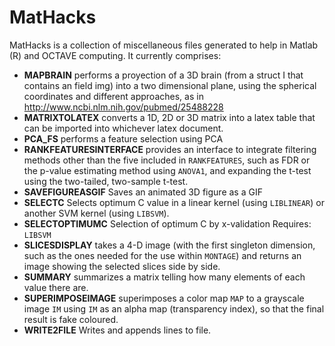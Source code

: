 MatHacks
========

MatHacks is a collection of miscellaneous files generated to help in 
Matlab (R) and OCTAVE computing. It currently comprises:

* **MAPBRAIN** performs a proyection of a 3D brain (from a struct I that contains an field img) into a two dimensional plane, using the spherical coordinates and different approaches, as in <http://www.ncbi.nlm.nih.gov/pubmed/25488228>
* **MATRIXTOLATEX** converts a 1D, 2D or 3D matrix into a latex table that can be imported into whichever latex document. 
* **PCA_FS** performs a feature selection using PCA
* **RANKFEATURESINTERFACE** provides an interface to integrate filtering methods other than the five included in ```RANKFEATURES```, such as FDR or the p-value estimating method using ```ANOVA1```, and expanding the t-test using the two-tailed, two-sample t-test. 
* **SAVEFIGUREASGIF** Saves an animated 3D figure as a GIF 
* **SELECTC** Selects optimum C value in a linear kernel (using ```LIBLINEAR```) or another SVM kernel (using ```LIBSVM```). 
* **SELECTOPTIMUMC** Selection of optimum C by x-validation  Requires: ```LIBSVM```
* **SLICESDISPLAY** takes a 4-D image (with the first singleton dimension, such as the ones needed for the use within ```MONTAGE```) and returns an image showing the selected slices side by side. 
* **SUMMARY** summarizes a matrix telling how many elements of each value there are. 
* **SUPERIMPOSEIMAGE** superimposes a color map ```MAP``` to a grayscale image ```IM``` using ```IM``` as an alpha map (transparency index), so that the final result is fake coloured. 
* **WRITE2FILE** Writes and appends lines to file. 
